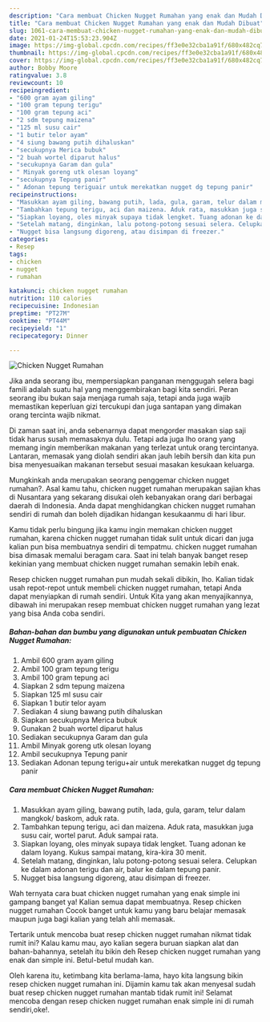 ```yaml
---
description: "Cara membuat Chicken Nugget Rumahan yang enak dan Mudah Dibuat"
title: "Cara membuat Chicken Nugget Rumahan yang enak dan Mudah Dibuat"
slug: 1061-cara-membuat-chicken-nugget-rumahan-yang-enak-dan-mudah-dibuat
date: 2021-01-24T15:53:23.904Z
image: https://img-global.cpcdn.com/recipes/ff3e0e32cba1a91f/680x482cq70/chicken-nugget-rumahan-foto-resep-utama.jpg
thumbnail: https://img-global.cpcdn.com/recipes/ff3e0e32cba1a91f/680x482cq70/chicken-nugget-rumahan-foto-resep-utama.jpg
cover: https://img-global.cpcdn.com/recipes/ff3e0e32cba1a91f/680x482cq70/chicken-nugget-rumahan-foto-resep-utama.jpg
author: Bobby Moore
ratingvalue: 3.8
reviewcount: 10
recipeingredient:
- "600 gram ayam giling"
- "100 gram tepung terigu"
- "100 gram tepung aci"
- "2 sdm tepung maizena"
- "125 ml susu cair"
- "1 butir telor ayam"
- "4 siung bawang putih dihaluskan"
- "secukupnya Merica bubuk"
- "2 buah wortel diparut halus"
- "secukupnya Garam dan gula"
- " Minyak goreng utk olesan loyang"
- "secukupnya Tepung panir"
- " Adonan tepung teriguair untuk merekatkan nugget dg tepung panir"
recipeinstructions:
- "Masukkan ayam giling, bawang putih, lada, gula, garam, telur dalam mangkok/ baskom, aduk rata."
- "Tambahkan tepung terigu, aci dan maizena. Aduk rata, masukkan juga susu cair, wortel parut. Aduk sampai rata."
- "Siapkan loyang, oles minyak supaya tidak lengket. Tuang adonan ke dalam loyang. Kukus sampai matang, kira-kira 30 menit."
- "Setelah matang, dinginkan, lalu potong-potong sesuai selera. Celupkan ke dalam adonan terigu dan air, balur ke dalam tepung panir."
- "Nugget bisa langsung digoreng, atau disimpan di freezer."
categories:
- Resep
tags:
- chicken
- nugget
- rumahan

katakunci: chicken nugget rumahan 
nutrition: 110 calories
recipecuisine: Indonesian
preptime: "PT27M"
cooktime: "PT44M"
recipeyield: "1"
recipecategory: Dinner

---
```



![Chicken Nugget Rumahan](https://img-global.cpcdn.com/recipes/ff3e0e32cba1a91f/680x482cq70/chicken-nugget-rumahan-foto-resep-utama.jpg)

Jika anda seorang ibu, mempersiapkan panganan menggugah selera bagi famili adalah suatu hal yang menggembirakan bagi kita sendiri. Peran seorang ibu bukan saja menjaga rumah saja, tetapi anda juga wajib memastikan keperluan gizi tercukupi dan juga santapan yang dimakan orang tercinta wajib nikmat.

Di zaman  saat ini, anda sebenarnya dapat mengorder masakan siap saji tidak harus susah memasaknya dulu. Tetapi ada juga lho orang yang memang ingin memberikan makanan yang terlezat untuk orang tercintanya. Lantaran, memasak yang diolah sendiri akan jauh lebih bersih dan kita pun bisa menyesuaikan makanan tersebut sesuai masakan kesukaan keluarga. 



Mungkinkah anda merupakan seorang penggemar chicken nugget rumahan?. Asal kamu tahu, chicken nugget rumahan merupakan sajian khas di Nusantara yang sekarang disukai oleh kebanyakan orang dari berbagai daerah di Indonesia. Anda dapat menghidangkan chicken nugget rumahan sendiri di rumah dan boleh dijadikan hidangan kesukaanmu di hari libur.

Kamu tidak perlu bingung jika kamu ingin memakan chicken nugget rumahan, karena chicken nugget rumahan tidak sulit untuk dicari dan juga kalian pun bisa membuatnya sendiri di tempatmu. chicken nugget rumahan bisa dimasak memalui beragam cara. Saat ini telah banyak banget resep kekinian yang membuat chicken nugget rumahan semakin lebih enak.

Resep chicken nugget rumahan pun mudah sekali dibikin, lho. Kalian tidak usah repot-repot untuk membeli chicken nugget rumahan, tetapi Anda dapat menyiapkan di rumah sendiri. Untuk Kita yang akan menyajikannya, dibawah ini merupakan resep membuat chicken nugget rumahan yang lezat yang bisa Anda coba sendiri.

<!--inarticleads1-->

##### Bahan-bahan dan bumbu yang digunakan untuk pembuatan Chicken Nugget Rumahan:

1. Ambil 600 gram ayam giling
1. Ambil 100 gram tepung terigu
1. Ambil 100 gram tepung aci
1. Siapkan 2 sdm tepung maizena
1. Siapkan 125 ml susu cair
1. Siapkan 1 butir telor ayam
1. Sediakan 4 siung bawang putih dihaluskan
1. Siapkan secukupnya Merica bubuk
1. Gunakan 2 buah wortel diparut halus
1. Sediakan secukupnya Garam dan gula
1. Ambil  Minyak goreng utk olesan loyang
1. Ambil secukupnya Tepung panir
1. Sediakan  Adonan tepung terigu+air untuk merekatkan nugget dg tepung panir




<!--inarticleads2-->

##### Cara membuat Chicken Nugget Rumahan:

1. Masukkan ayam giling, bawang putih, lada, gula, garam, telur dalam mangkok/ baskom, aduk rata.
1. Tambahkan tepung terigu, aci dan maizena. Aduk rata, masukkan juga susu cair, wortel parut. Aduk sampai rata.
1. Siapkan loyang, oles minyak supaya tidak lengket. Tuang adonan ke dalam loyang. Kukus sampai matang, kira-kira 30 menit.
1. Setelah matang, dinginkan, lalu potong-potong sesuai selera. Celupkan ke dalam adonan terigu dan air, balur ke dalam tepung panir.
1. Nugget bisa langsung digoreng, atau disimpan di freezer.




Wah ternyata cara buat chicken nugget rumahan yang enak simple ini gampang banget ya! Kalian semua dapat membuatnya. Resep chicken nugget rumahan Cocok banget untuk kamu yang baru belajar memasak maupun juga bagi kalian yang telah ahli memasak.

Tertarik untuk mencoba buat resep chicken nugget rumahan nikmat tidak rumit ini? Kalau kamu mau, ayo kalian segera buruan siapkan alat dan bahan-bahannya, setelah itu bikin deh Resep chicken nugget rumahan yang enak dan simple ini. Betul-betul mudah kan. 

Oleh karena itu, ketimbang kita berlama-lama, hayo kita langsung bikin resep chicken nugget rumahan ini. Dijamin kamu tak akan menyesal sudah buat resep chicken nugget rumahan mantab tidak rumit ini! Selamat mencoba dengan resep chicken nugget rumahan enak simple ini di rumah sendiri,oke!.

